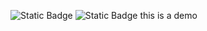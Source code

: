![Static Badge](https://img.shields.io/badge/build-passing-brightgreen?style=flat&logo=appveyor&logoColor=voilet&logoSize=auto&label=java&labelColor=abcdef&color=fedcba&cacheSeconds=3600)
![Static Badge](https://img.shields.io/badge/build-passing-brightgreen?style=flat&logo=appveyor&logoColor=voilet&logoSize=auto&label=healthiness&labelColor=abcdef&color=fedcba&cacheSeconds=3600)
this is a demo
